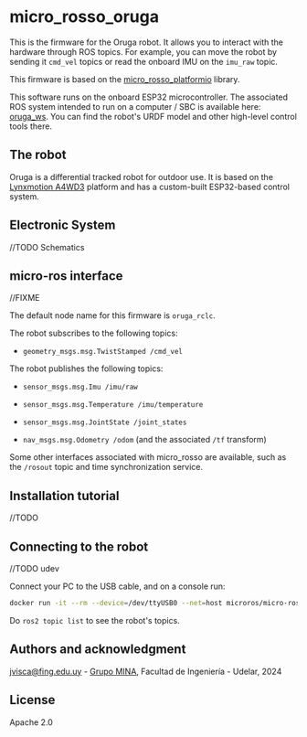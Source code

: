 # micro_rosso_oruga

This is the firmware for the Oruga robot. It allows you to interact with the hardware through ROS topics. For example, you can move the robot by sending it `cmd_vel` topics or read the onboard IMU on the `imu_raw` topic.

This firmware is based on the [micro_rosso_platformio](https://github.com/xopxe/micro_rosso_platformio) library.

This software runs on the onboard ESP32 microcontroller. The associated ROS system intended to run on a computer / SBC is available here: [oruga_ws](https://github.com/xopxe/oruga_ws). You can find the robot's URDF model and other high-level control tools there.

## The robot

Oruga is a differential tracked robot for outdoor use. It is based on the [Lynxmotion A4WD3](https://www.lynxmotion.com/a4wd3-rugged-rovers/) platform and has a custom-built ESP32-based control system.

## Electronic System

//TODO Schematics

## micro-ros interface

//FIXME

The default node name for this firmware is `oruga_rclc`.

The robot subscribes to the following topics:

* `geometry_msgs.msg.TwistStamped /cmd_vel`

The robot publishes the following topics:

* `sensor_msgs.msg.Imu /imu/raw`

* `sensor_msgs.msg.Temperature /imu/temperature`

* `sensor_msgs.msg.JointState /joint_states`

* `nav_msgs.msg.Odometry /odom` (and the associated `/tf` transform)

Some other interfaces associated with micro_rosso are available, such as the `/rosout` topic and time synchronization service.

## Installation tutorial

//TODO

## Connecting to the robot

//TODO udev

Connect your PC to the USB cable, and on a console run:

```sh
docker run -it --rm --device=/dev/ttyUSB0 --net=host microros/micro-ros-agent:jazzy serial --dev /dev/ttyUSB0 -b 115200
```

Do `ros2 topic list` to see the robot's topics.

## Authors and acknowledgment

<jvisca@fing.edu.uy> - [Grupo MINA](https://www.fing.edu.uy/inco/grupos/mina/), Facultad de Ingeniería - Udelar, 2024

## License

Apache 2.0
